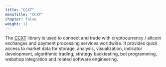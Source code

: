```yaml
---
title: "CCXT"
menuTitle: "CCXT"
chapter: false
weight: 11
---
```


The [CCXT](https://opencollective.com/ccxt) library is used to connect and trade with cryptocurrency / altcoin exchanges and payment processing services worldwide. It provides quick access to market data for storage, analysis, visualization, indicator development, algorithmic trading, strategy backtesting, bot programming, webshop integration and related software engineering.


